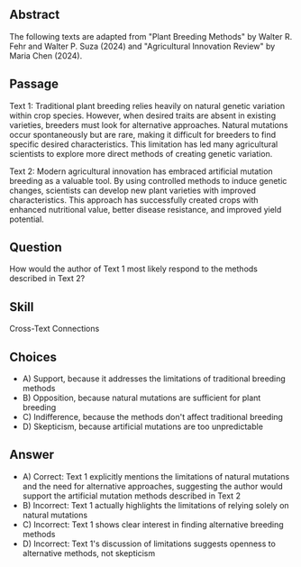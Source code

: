 ## Abstract
The following texts are adapted from "Plant Breeding Methods" by Walter R. Fehr and Walter P. Suza (2024) and "Agricultural Innovation Review" by Maria Chen (2024).

## Passage
Text 1:
Traditional plant breeding relies heavily on natural genetic variation within crop species. However, when desired traits are absent in existing varieties, breeders must look for alternative approaches. Natural mutations occur spontaneously but are rare, making it difficult for breeders to find specific desired characteristics. This limitation has led many agricultural scientists to explore more direct methods of creating genetic variation.

Text 2:
Modern agricultural innovation has embraced artificial mutation breeding as a valuable tool. By using controlled methods to induce genetic changes, scientists can develop new plant varieties with improved characteristics. This approach has successfully created crops with enhanced nutritional value, better disease resistance, and improved yield potential.

## Question
How would the author of Text 1 most likely respond to the methods described in Text 2?

## Skill
Cross-Text Connections

## Choices
- A) Support, because it addresses the limitations of traditional breeding methods
- B) Opposition, because natural mutations are sufficient for plant breeding
- C) Indifference, because the methods don't affect traditional breeding
- D) Skepticism, because artificial mutations are too unpredictable

## Answer
- A) Correct: Text 1 explicitly mentions the limitations of natural mutations and the need for alternative approaches, suggesting the author would support the artificial mutation methods described in Text 2
- B) Incorrect: Text 1 actually highlights the limitations of relying solely on natural mutations
- C) Incorrect: Text 1 shows clear interest in finding alternative breeding methods
- D) Incorrect: Text 1's discussion of limitations suggests openness to alternative methods, not skepticism
